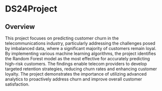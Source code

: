 # DS24Project

## Overview

This project focuses on predicting customer churn in the telecommunications industry, particularly addressing the challenges posed by imbalanced data, where a significant majority of customers remain loyal. By implementing various machine learning algorithms, the project identifies the Random Forest model as the most effective for accurately predicting high-risk customers. The findings enable telecom providers to develop targeted retention strategies, reducing churn rates and enhancing customer loyalty. The project demonstrates the importance of utilizing advanced analytics to proactively address churn and improve overall customer satisfaction.
